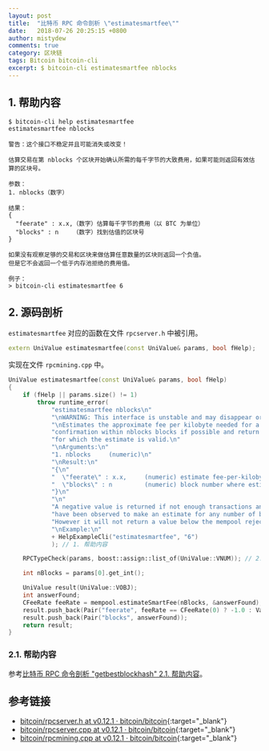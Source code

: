```yaml
---
layout: post
title:  "比特币 RPC 命令剖析 \"estimatesmartfee\""
date:   2018-07-26 20:25:15 +0800
author: mistydew
comments: true
category: 区块链
tags: Bitcoin bitcoin-cli
excerpt: $ bitcoin-cli estimatesmartfee nblocks
---
```

## 1. 帮助内容

```shell
$ bitcoin-cli help estimatesmartfee
estimatesmartfee nblocks

警告：这个接口不稳定并且可能消失或改变！

估算交易在第 nblocks 个区块开始确认所需的每千字节的大致费用，如果可能则返回有效估算的区块号。

参数：
1. nblocks（数字）

结果：
{
  "feerate" : x.x,（数字）估算每千字节的费用（以 BTC 为单位）
  "blocks" : n    （数字）找到估值的区块号
}

如果没有观察足够的交易和区块来做估算任意数量的区块则返回一个负值。
但是它不会返回一个低于内存池拒绝的费用值。

例子：
> bitcoin-cli estimatesmartfee 6
```

## 2. 源码剖析

`estimatesmartfee` 对应的函数在文件 `rpcserver.h` 中被引用。

```cpp
extern UniValue estimatesmartfee(const UniValue& params, bool fHelp);
```

实现在文件 `rpcmining.cpp` 中。

```cpp
UniValue estimatesmartfee(const UniValue& params, bool fHelp)
{
    if (fHelp || params.size() != 1)
        throw runtime_error(
            "estimatesmartfee nblocks\n"
            "\nWARNING: This interface is unstable and may disappear or change!\n"
            "\nEstimates the approximate fee per kilobyte needed for a transaction to begin\n"
            "confirmation within nblocks blocks if possible and return the number of blocks\n"
            "for which the estimate is valid.\n"
            "\nArguments:\n"
            "1. nblocks     (numeric)\n"
            "\nResult:\n"
            "{\n"
            "  \"feerate\" : x.x,     (numeric) estimate fee-per-kilobyte (in BTC)\n"
            "  \"blocks\" : n         (numeric) block number where estimate was found\n"
            "}\n"
            "\n"
            "A negative value is returned if not enough transactions and blocks\n"
            "have been observed to make an estimate for any number of blocks.\n"
            "However it will not return a value below the mempool reject fee.\n"
            "\nExample:\n"
            + HelpExampleCli("estimatesmartfee", "6")
            ); // 1. 帮助内容

    RPCTypeCheck(params, boost::assign::list_of(UniValue::VNUM)); // 2. RPC 类型检测

    int nBlocks = params[0].get_int();

    UniValue result(UniValue::VOBJ);
    int answerFound;
    CFeeRate feeRate = mempool.estimateSmartFee(nBlocks, &answerFound); // 3. 估算精确的费用并返回
    result.push_back(Pair("feerate", feeRate == CFeeRate(0) ? -1.0 : ValueFromAmount(feeRate.GetFeePerK())));
    result.push_back(Pair("blocks", answerFound));
    return result;
}
```

### 2.1. 帮助内容

参考[比特币 RPC 命令剖析 "getbestblockhash" 2.1. 帮助内容](/blog/2018/05/bitcoin-rpc-command-getbestblockhash.html#21-帮助内容)。

## 参考链接

* [bitcoin/rpcserver.h at v0.12.1 · bitcoin/bitcoin](https://github.com/bitcoin/bitcoin/blob/v0.12.1/src/rpcserver.h){:target="_blank"}
* [bitcoin/rpcserver.cpp at v0.12.1 · bitcoin/bitcoin](https://github.com/bitcoin/bitcoin/blob/v0.12.1/src/rpcserver.cpp){:target="_blank"}
* [bitcoin/rpcmining.cpp at v0.12.1 · bitcoin/bitcoin](https://github.com/bitcoin/bitcoin/blob/v0.12.1/src/rpcmining.cpp){:target="_blank"}
